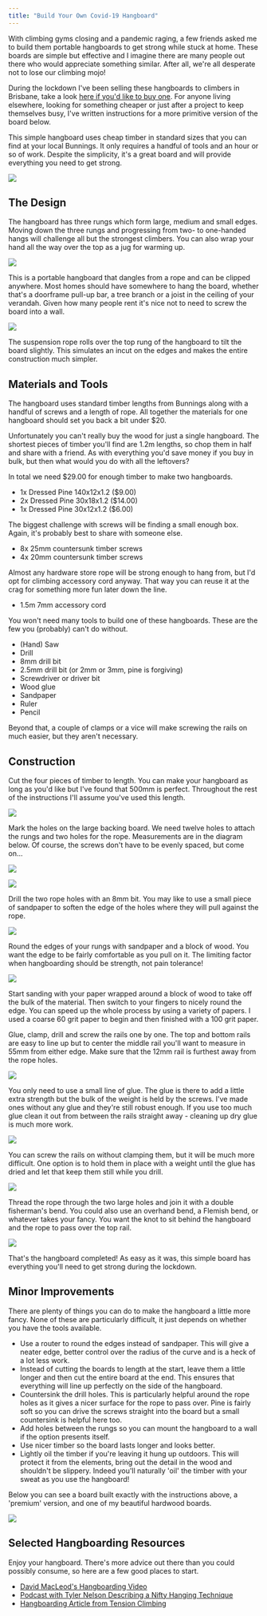 ```yaml
---
title: "Build Your Own Covid-19 Hangboard"
---
```


With climbing gyms closing and a pandemic raging, a few friends asked me to build them portable hangboards to get strong while stuck at home.
These boards are simple but effective and I imagine there are many people out there who would appreciate something similar.
After all, we're all desperate not to lose our climbing mojo!

During the lockdown I've been selling these hangboards to climbers in Brisbane, take a look [here if you'd like to buy one](/covid-19-hangboard/).
For anyone living elsewhere, looking for something cheaper or just after a project to keep themselves busy, I've written instructions for a more primitive version of the board below.

This simple hangboard uses cheap timber in standard sizes that you can find at your local Bunnings.
It only requires a handful of tools and an hour or so of work.
Despite the simplicity, it's a great board and will provide everything you need to get strong.

![](covid-19-hangboard-close.jpg)

## The Design

The hangboard has three rungs which form large, medium and small edges.
Moving down the three rungs and progressing from two- to one-handed hangs will challenge all but the strongest climbers.
You can also wrap your hand all the way over the top as a jug for warming up.

![](plan.png)

This is a portable hangboard that dangles from a rope and can be clipped anywhere.
Most homes should have somewhere to hang the board, whether that's a doorframe pull-up bar, a tree branch or a joist in the ceiling of your verandah.
Given how many people rent it's nice not to need to screw the board into a wall.

![](covid-19-hangboard-tilt.jpg)

The suspension rope rolls over the top rung of the hangboard to tilt the board slightly.
This simulates an incut on the edges and makes the entire construction much simpler.

## Materials and Tools

The hangboard uses standard timber lengths from Bunnings along with a handful of screws and a length of rope.
All together the materials for one hangboard should set you back a bit under $20.

Unfortunately you can't really buy the wood for just a single hangboard.
The shortest pieces of timber you'll find are 1.2m lengths, so chop them in half and share with a friend.
As with everything you'd save money if you buy in bulk, but then what would you do with all the leftovers?

In total we need $29.00 for enough timber to make two hangboards.

- 1x Dressed Pine 140x12x1.2 ($9.00)
- 2x Dressed Pine 30x18x1.2 ($14.00)
- 1x Dressed Pine 30x12x1.2 ($6.00)

The biggest challenge with screws will be finding a small enough box.
Again, it's probably best to share with someone else.

- 8x 25mm countersunk timber screws
- 4x 20mm countersunk timber screws

Almost any hardware store rope will be strong enough to hang from, but I'd opt for climbing accessory cord anyway.
That way you can reuse it at the crag for something more fun later down the line.

- 1.5m 7mm accessory cord

You won't need many tools to build one of these hangboards.
These are the few you (probably) can't do without.

- (Hand) Saw
- Drill
- 8mm drill bit
- 2.5mm drill bit (or 2mm or 3mm, pine is forgiving)
- Screwdriver or driver bit
- Wood glue
- Sandpaper
- Ruler
- Pencil

Beyond that, a couple of clamps or a vice will make screwing the rails on much easier, but they aren't necessary.

## Construction

Cut the four pieces of timber to length.
You can make your hangboard as long as you'd like but I've found that 500mm is perfect.
Throughout the rest of the instructions I'll assume you've used this length.

![](c19-construct-1.jpg)

Mark the holes on the large backing board.
We need twelve holes to attach the rungs and two holes for the rope.
Measurements are in the diagram below.
Of course, the screws don't have to be evenly spaced, but come on...

![](hole-pattern.png)

![](c19-construct-2.jpg)

Drill the two rope holes with an 8mm bit.
You may like to use a small piece of sandpaper to soften the edge of the holes where they will pull against the rope.

![](c19-construct-3.jpg)

Round the edges of your rungs with sandpaper and a block of wood.
You want the edge to be fairly comfortable as you pull on it.
The limiting factor when hangboarding should be strength, not pain tolerance!

![](c19-construct-4.jpg)

Start sanding with your paper wrapped around a block of wood to take off the bulk of the material.
Then switch to your fingers to nicely round the edge.
You can speed up the whole process by using a variety of papers.
I used a coarse 60 grit paper to begin and then finished with a 100 grit paper.

Glue, clamp, drill and screw the rails one by one.
The top and bottom rails are easy to line up but to center the middle rail you'll want to measure in 55mm from either edge.
Make sure that the 12mm rail is furthest away from the rope holes.

![](c19-construct-5.jpg)

You only need to use a small line of glue.
The glue is there to add a little extra strength but the bulk of the weight is held by the screws.
I've made ones without any glue and they're still robust enough.
If you use too much glue clean it out from between the rails straight away - cleaning up dry glue is much more work.

![](c19-construct-6.jpg)

You can screw the rails on without clamping them, but it will be much more difficult.
One option is to hold them in place with a weight until the glue has dried and let that keep them still while you drill.

![](c19-construct-7.jpg)

Thread the rope through the two large holes and join it with a double fisherman's bend.
You could also use an overhand bend, a Flemish bend, or whatever takes your fancy.
You want the knot to sit behind the hangboard and the rope to pass over the top rail.

![](c19-construct-8.jpg)

That's the hangboard completed!
As easy as it was, this simple board has everything you'll need to get strong during the lockdown.

## Minor Improvements

There are plenty of things you can do to make the hangboard a little more fancy.
None of these are particularly difficult, it just depends on whether you have the tools available.

- Use a router to round the edges instead of sandpaper.
  This will give a neater edge, better control over the radius of the curve and is a heck of a lot less work.
- Instead of cutting the boards to length at the start, leave them a little longer and then cut the entire board at the end.
  This ensures that everything will line up perfectly on the side of the hangboard.
- Countersink the drill holes.
  This is particularly helpful around the rope holes as it gives a nicer surface for the rope to pass over.
  Pine is fairly soft so you can drive the screws straight into the board but a small countersink is helpful here too.
- Add holes between the rungs so you can mount the hangboard to a wall if the option presents itself.
- Use nicer timber so the board lasts longer and looks better.
- Lightly oil the timber if you're leaving it hung up outdoors.
  This will protect it from the elements, bring out the detail in the wood and shouldn't be slippery.
  Indeed you'll naturally 'oil' the timber with your sweat as you use the hangboard!

Below you can see a board built exactly with the instructions above, a 'premium' version, and one of my beautiful hardwood boards.

![](three-boards.jpg)

## Selected Hangboarding Resources

Enjoy your hangboard.
There's more advice out there than you could possibly consume, so here are a few good places to start.

- [David MacLeod's Hangboarding Video](https://www.youtube.com/watch?v=VeKE5VH5-qg)
- [Podcast with Tyler Nelson Describing a Nifty Hanging Technique](https://www.trainingbeta.com/the-simplest-finger-training-program/)
- [Hangboarding Article from Tension Climbing](https://www.tensionclimbing.com/hangboarding-a-way/)
